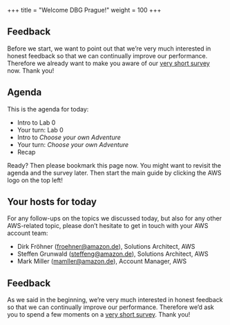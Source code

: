 +++
title = "Welcome DBG Prague!"
weight = 100
+++

## Feedback

Before we start, we want to point out that we’re very much interested in honest feedback so that we can continually improve our performance. Therefore we already want to make you aware of our [very short survey](http://bit.ly/2YlBHiH) now. Thank you!

## Agenda

This is the agenda for today:

- Intro to Lab 0
- Your turn: Lab 0
- Intro to _Choose your own Adventure_
- Your turn: _Choose your own Adventure_
- Recap

Ready? Then please bookmark this page now. You might want to revisit the agenda and the survey later. Then start the main guide by clicking the AWS logo on the top left!

## Your hosts for today

For any follow-ups on the topics we discussed today, but also for any other AWS-related topic, please don’t hesitate to get in touch with your AWS account team:

- Dirk Fröhner (froehner@amazon.de), Solutions Architect, AWS
- Steffen Grunwald (steffeng@amazon.de), Solutions Architect, AWS
- Mark Miller (mamller@amazon.de), Account Manager, AWS

## Feedback

As we said in the beginning, we’re very much interested in honest feedback so that we can continually improve our performance. Therefore we’d ask you to spend a few moments on a [very short survey](http://bit.ly/2YlBHiH). Thank you!
